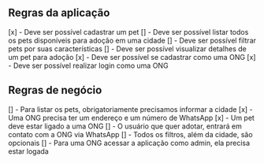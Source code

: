 ## Regras da aplicação

[x] - Deve ser possível cadastrar um pet
[] - Deve ser possível listar todos os pets disponíveis para adoção em uma cidade
[] - Deve ser possível filtrar pets por suas características
[] - Deve ser possível visualizar detalhes de um pet para adoção
[x] - Deve ser possível se cadastrar como uma ONG
[x] - Deve ser possível realizar login como uma ONG

## Regras de negócio

[] - Para listar os pets, obrigatoriamente precisamos informar a cidade
[x] - Uma ONG precisa ter um endereço e um número de WhatsApp
[x] - Um pet deve estar ligado a uma ONG
[] - O usuário que quer adotar, entrará em contato com a ONG via WhatsApp
[] - Todos os filtros, além da cidade, são opcionais
[] - Para uma ONG acessar a aplicação como admin, ela precisa estar logada